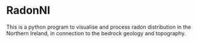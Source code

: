 # RadonNI
This is a python program to visualise and process radon distribution in the Northern Ireland, in connection to the bedrock geology and topography.
